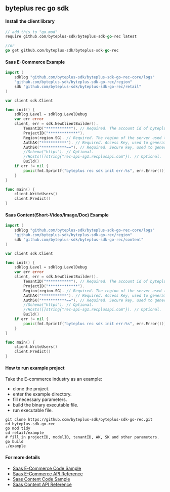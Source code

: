 ## byteplus rec go sdk

#### Install the client library
```go
// add this to "go.mod"
require github.com/byteplus-sdk/byteplus-sdk-go-rec latest

//or
go get github.com/byteplus-sdk/byteplus-sdk-go-rec
```

#### Saas E-Commerce Example
```go
import (
	sdklog "github.com/byteplus-sdk/byteplus-sdk-go-rec-core/logs"
	"github.com/byteplus-sdk/byteplus-sdk-go-rec/region"
	sdk "github.com/byteplus-sdk/byteplus-sdk-go-rec/retail"
)

var client sdk.Client

func init() {
	sdklog.Level = sdklog.LevelDebug
	var err error
	client, err = sdk.NewClientBuilder().
		TenantID("***********"). // Required. The account id of byteplus.
		ProjectID("*************").
		Region(region.SG). // Required. The region of the server used to provide service.
		AuthAK("***********"). // Required. Access Key, used to generate request signature.
		AuthSK("***********=="). // Required. Secure key, used to generate request signature.
		//Schema("https"). // Optional.
		//Hosts([]string{"rec-api-sg1.recplusapi.com"}). // Optional.
		Build()
	if err != nil {
		panic(fmt.Sprintf("byteplus rec sdk init err:%s", err.Error()))
	}
}

func main() {
	client.WriteUsers()
	client.Predict()
}
```

#### Saas Content(Short-Video/Image/Doc) Example
```go
import (
	sdklog "github.com/byteplus-sdk/byteplus-sdk-go-rec-core/logs"
	"github.com/byteplus-sdk/byteplus-sdk-go-rec/region"
	sdk "github.com/byteplus-sdk/byteplus-sdk-go-rec/content"
)

var client sdk.Client

func init() {
	sdklog.Level = sdklog.LevelDebug
	var err error
	client, err = sdk.NewClientBuilder().
		TenantID("***********"). // Required. The account id of byteplus.
		ProjectID("*************").
		Region(region.SG). // Required. The region of the server used to provide service.
		AuthAK("***********"). // Required. Access Key, used to generate request signature.
		AuthSK("***********=="). // Required. Secure key, used to generate request signature.
		//Schema("https"). // Optional.
		//Hosts([]string{"rec-api-sg1.recplusapi.com"}). // Optional.
		Build()
	if err != nil {
		panic(fmt.Sprintf("byteplus rec sdk init err:%s", err.Error()))
	}
}

func main() {
	client.WriteUsers()
	client.Predict()
}
```

#### How to run example project
Take the E-commerce industry as an example:
* clone the project.
* enter the example directory.
* fill necessary parameters.
* build the binary executable file.
* run executable file.

```shell
git clone https://github.com/byteplus-sdk/byteplus-sdk-go-rec.git
cd byteplus-sdk-go-rec
go mod tidy
cd retail/example
# fill in projectID, modelID, tenantID, AK, SK and other parameters.
go build
./example
```

#### For more details
* [Saas E-Commerce Code Sample](https://docs.byteplus.com/recommend/docs/code-samples)
* [Saas E-Commerce API Reference](https://docs.byteplus.com/recommend/reference/byteplussaasservice_writusers-2)
* [Saas Content Code Sample](https://docs.byteplus.com/recommend/docs/content-code-samples)
* [Saas Content API Reference](https://docs.byteplus.com/recommend/reference/byteplussaasservice_writusers)